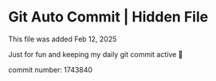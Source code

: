 # Git Auto Commit | Hidden File

This file was added Feb 12, 2025

Just for fun and keeping my daily git commit active 🤪

commit number: 1743840
